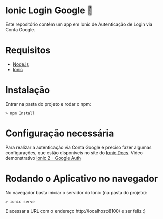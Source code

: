 # Ionic Login Google :iphone: 
Este repositório contém um app em Ionic de Autenticação de Login via Conta Google.

# Requisitos
* [Node.js](https://nodejs.org/en/)
* [Ionic](https://ionicframework.com/docs/intro/installation/)

# Instalação
Entrar na pasta do projeto e rodar o npm:
```
> npm Install

```

# Configuração necessária
Para realizar a autenticação via Conta Google é preciso fazer algumas configurações, que estão disponíveis no site do [Ionic Docs](http://docs.ionic.io/services/auth/google-native.html).
Video demonstrativo [Ionic 2 - Google Auth](https://www.youtube.com/watch?v=V8Ojq_7lQL0)


# Rodando o Aplicativo no navegador
No navegador basta iniciar o servidor do Ionic (na pasta do projeto):

```
> ionic serve

```

E acessar a URL com o endereço http://localhost:8100/ e ser feliz :)